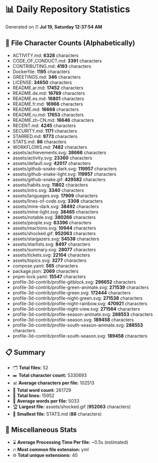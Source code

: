 # 📊 Daily Repository Statistics
Generated on ⏰ **Jul 19, Saturday 12:37:54 AM**

## 📂 File Character Counts (Alphabetically)
- ACTIVITY.md: **6328** characters
- CODE_OF_CONDUCT.md: **3391** characters
- CONTRIBUTING.md: **4193** characters
- Dockerfile: **1195** characters
- GREETINGS.md: **346** characters
- LICENSE: **34650** characters
- README.ar.md: **17452** characters
- README.de.md: **16769** characters
- README.es.md: **16801** characters
- README.fr.md: **16966** characters
- README.md: **16668** characters
- README.ru.md: **17653** characters
- README.zh-CN.md: **16646** characters
- RECENT.md: **4245** characters
- SECURITY.md: **1171** characters
- STARRED.md: **9773** characters
- STATS.md: **86** characters
- WORKFLOWS.md: **7482** characters
- assets/achievements.svg: **38666** characters
- assets/activity.svg: **23360** characters
- assets/default.svg: **42017** characters
- assets/github-snake-dark.svg: **119957** characters
- assets/github-snake-light.svg: **119957** characters
- assets/github-snake.gif: **429582** characters
- assets/habits.svg: **11802** characters
- assets/intro.svg: **3340** characters
- assets/languages.svg: **17909** characters
- assets/lines-of-code.svg: **3308** characters
- assets/mine-dark.svg: **38492** characters
- assets/mine-light.svg: **38465** characters
- assets/notable.svg: **380266** characters
- assets/people.svg: **63396** characters
- assets/reactions.svg: **10944** characters
- assets/shocked.gif: **952063** characters
- assets/stargazers.svg: **54538** characters
- assets/starlists.svg: **8497** characters
- assets/summary.svg: **28077** characters
- assets/tickets.svg: **22104** characters
- assets/topics.svg: **3277** characters
- compose.yaml: **565** characters
- package.json: **2069** characters
- pnpm-lock.yaml: **15547** characters
- profile-3d-contrib/profile-gitblock.svg: **296652** characters
- profile-3d-contrib/profile-green-animate.svg: **271539** characters
- profile-3d-contrib/profile-green.svg: **172444** characters
- profile-3d-contrib/profile-night-green.svg: **271538** characters
- profile-3d-contrib/profile-night-rainbow.svg: **470921** characters
- profile-3d-contrib/profile-night-view.svg: **271564** characters
- profile-3d-contrib/profile-season-animate.svg: **288553** characters
- profile-3d-contrib/profile-season.svg: **189458** characters
- profile-3d-contrib/profile-south-season-animate.svg: **288553** characters
- profile-3d-contrib/profile-south-season.svg: **189458** characters

## 📋 Summary
- 🗂️ **Total files:** 52
- ✒️ **Total character count:** 5330693
- 📊 **Average characters per file:** 102513
- 📝 **Total word count:** 261729
- 🧾 **Total lines:** 15952
- 📐 **Average words per file:** 5033
- 🏆 **Largest file:** assets/shocked.gif (**952063** characters)
- 🥉 **Smallest file:** STATS.md (**86** characters)

## 🌟 Miscellaneous Stats
- ⌛ **Average Processing Time Per file:** ~0.5s (estimated)
- 🔥 **Most common file extension:** yml
- 🌐 **Total unique extensions:** 40
